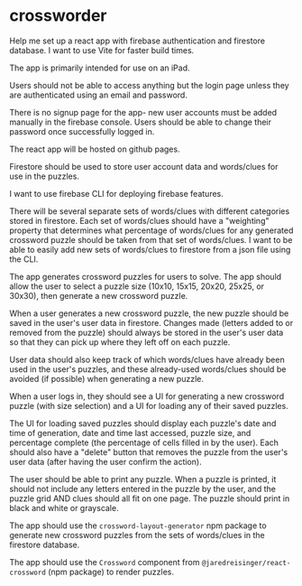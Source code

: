 # crossworder

Help me set up a react app with firebase authentication and firestore database. I want to use Vite for faster build times.

The app is primarily intended for use on an iPad.

Users should not be able to access anything but the login page unless they are authenticated using an email and password. 

There is no signup page for the app- new user accounts must be added manually in the firebase console. Users should be able to change their password once successfully logged in.

The react app will be hosted on github pages.

Firestore should be used to store user account data and words/clues for use in the puzzles. 

I want to use firebase CLI for deploying firebase features.

There will be several separate sets of words/clues with different categories stored in firestore. Each set of words/clues should have a "weighting" property that determines what percentage of words/clues for any generated crossword puzzle should be taken from that set of words/clues. I want to be able to easily add new sets of words/clues to firestore from a json file using the CLI.

The app generates crossword puzzles for users to solve. The app should allow the user to select a puzzle size (10x10, 15x15, 20x20, 25x25, or 30x30), then generate a new crossword puzzle.

When a user generates a new crossword puzzle, the new puzzle should be saved in the user's user data in firestore. Changes made (letters added to or removed from the puzzle) should always be stored in the user's user data so that they can pick up where they left off on each puzzle.

User data should also keep track of which words/clues have already been used in the user's puzzles, and these already-used words/clues should be avoided (if possible) when generating a new puzzle.

When a user logs in, they should see a UI for generating a new crossword puzzle (with size selection) and a UI for loading any of their saved puzzles.

The UI for loading saved puzzles should display each puzzle's date and time of generation, date and time last accessed, puzzle size, and percentage complete (the percentage of cells filled in by the user). Each should also have a "delete" button that removes the puzzle from the user's user data (after having the user confirm the action).

The user should be able to print any puzzle. When a puzzle is printed, it should not include any letters entered in the puzzle by the user, and the puzzle grid AND clues should all fit on one page. The puzzle should print in black and white or grayscale.

The app should use the `crossword-layout-generator` npm package to generate new crossword puzzles from the sets of words/clues in the firestore database.

The app should use the `Crossword` component from `@jaredreisinger/react-crossword` (npm package) to render puzzles.
